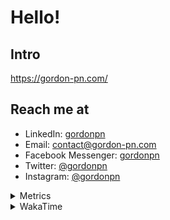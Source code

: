 # Hello!

## Intro

<https://gordon-pn.com/>

## Reach me at

- LinkedIn: [gordonpn](https://www.linkedin.com/in/gordonpn/)
- Email: [contact@gordon-pn.com](mailto:contact@gordon-pn.com)
- Facebook Messenger: [gordonpn](https://www.messenger.com/t/Gordonpn)
- Twitter: [@gordonpn](https://twitter.com/Gordonpn)
- Instagram: [@gordonpn](https://www.instagram.com/gordonpn/)

<details>
  <summary>Metrics</summary>

  <img align="center" src="https://github.com/gordonpn/gordonpn/blob/master/github-metrics.svg" alt="GitHub Metrics">

</details>

<details>
  <summary>WakaTime</summary>

  <!--START_SECTION:waka-->
📊 **This Week I Spent My Time On** 

```text
💬 Programming Languages: 
Other                    21 hrs 31 mins      ████████████████████████░   94.96 % 
Java                     37 mins             █░░░░░░░░░░░░░░░░░░░░░░░░   02.74 % 
TypeScript               10 mins             ░░░░░░░░░░░░░░░░░░░░░░░░░   00.81 % 
JavaScript               6 mins              ░░░░░░░░░░░░░░░░░░░░░░░░░   00.49 % 
Ruby                     6 mins              ░░░░░░░░░░░░░░░░░░░░░░░░░   00.46 % 

🔥 Editors: 
Chrome                   11 hrs 38 mins      █████████████░░░░░░░░░░░░   51.38 % 
Slack                    2 hrs 35 mins       ███░░░░░░░░░░░░░░░░░░░░░░   11.42 % 
iTerm2                   1 hr 49 mins        ██░░░░░░░░░░░░░░░░░░░░░░░   08.03 % 
Firefox                  1 hr 39 mins        ██░░░░░░░░░░░░░░░░░░░░░░░   07.33 % 
Messages                 1 hr 20 mins        █░░░░░░░░░░░░░░░░░░░░░░░░   05.96 % 
```


 Last Updated on 27/09/2025 10:22:12 UTC
<!--END_SECTION:waka-->
</details>
